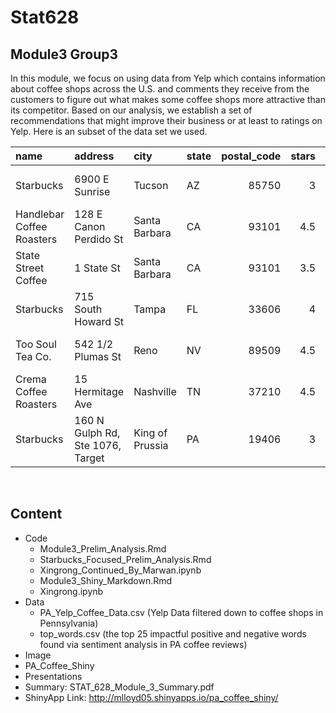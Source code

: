 # Stat628
## Module3 Group3
In this module, we focus on using data from Yelp which contains information about coffee shops across the U.S. and comments they receive from the customers to figure out what makes some coffee shops more attractive than its competitor. Based on our analysis, we establish a set of recommendations that might improve their business or at least to ratings on Yelp. Here is an subset of the data set we used.

| name                      | address                          | city            | state   |   postal_code |   stars | categories         | date                |
|:--------------------------|:---------------------------------|:----------------|:--------|--------------:|--------:|:-------------------|:--------------------|
| Starbucks                 | 6900 E Sunrise                   | Tucson          | AZ      |         85750 |     3   | Food, Coffee & Tea | 2016-01-25 21:23:56 |
| Handlebar Coffee Roasters | 128 E Canon Perdido St           | Santa Barbara   | CA      |         93101 |     4.5 | Food, Coffee & Tea | 2020-06-22 02:20:41 |
| State Street Coffee       | 1 State St                       | Santa Barbara   | CA      |         93101 |     3.5 | Coffee & Tea, Food | 2020-06-22 01:30:01 |
| Starbucks                 | 715 South Howard St              | Tampa           | FL      |         33606 |     4   | Food, Coffee & Tea | 2018-08-19 19:40:05 |
| Too Soul Tea Co.          | 542 1/2 Plumas St                | Reno            | NV      |         89509 |     4.5 | Food, Coffee & Tea | 2016-01-11 22:53:15 |
| Crema Coffee Roasters     | 15 Hermitage Ave                 | Nashville       | TN      |         37210 |     4.5 | Coffee & Tea, Food | 2016-09-09 17:12:09 |
| Starbucks                 | 160 N Gulph Rd, Ste 1076, Target | King of Prussia | PA      |         19406 |     3   | Coffee & Tea, Food | 2021-07-22 23:59:38 |
​

## Content
* Code
    - Module3_Prelim_Analysis.Rmd
    - Starbucks_Focused_Prelim_Analysis.Rmd   
    - Xingrong_Continued_By_Marwan.ipynb
    - Module3_Shiny_Markdown.Rmd              
    - Xingrong.ipynb
* Data
    - PA_Yelp_Coffee_Data.csv (Yelp Data filtered down to coffee shops in Pennsylvania) 
    - top_words.csv (the top 25 impactful positive and negative words found via sentiment analysis in PA coffee reviews)
* Image
* PA_Coffee_Shiny
* Presentations
* Summary: STAT_628_Module_3_Summary.pdf
* ShinyApp Link: http://mlloyd05.shinyapps.io/pa_coffee_shiny/
